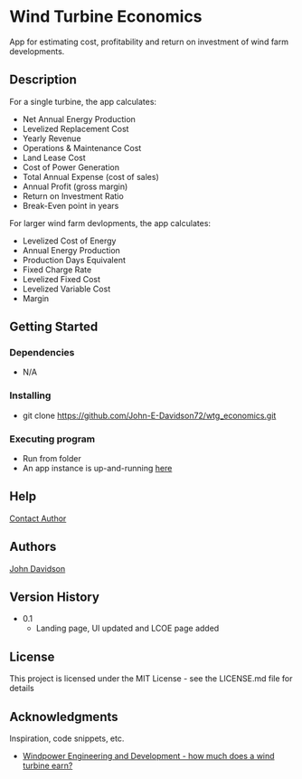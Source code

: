 # Wind Turbine Economics

App for estimating cost, profitability and return on investment of wind farm developments.

## Description

For a single turbine, the app calculates:

* Net Annual Energy Production
* Levelized Replacement Cost
* Yearly Revenue
* Operations & Maintenance Cost
* Land Lease Cost
* Cost of Power Generation
* Total Annual Expense (cost of sales)
* Annual Profit (gross margin)
* Return on Investment Ratio
* Break-Even point in years

For larger wind farm devlopments, the app calculates:

* Levelized Cost of Energy
* Annual Energy Production
* Production Days Equivalent
* Fixed Charge Rate
* Levelized Fixed Cost
* Levelized Variable Cost
* Margin

## Getting Started

### Dependencies

* N/A

### Installing

* git clone https://github.com/John-E-Davidson72/wtg_economics.git

### Executing program

* Run from folder
* An app instance is up-and-running [here]()

## Help

[Contact Author](mailto:john.davidson.ctr@hotmai.co.uk)

## Authors

[John Davidson](mailto:john.davidson.ctr@hotmai.co.uk)

## Version History

* 0.1
    * Landing page, UI updated and LCOE page added

## License

This project is licensed under the MIT License - see the LICENSE.md file for details

## Acknowledgments

Inspiration, code snippets, etc.
* [Windpower Engineering and Development - how much does a wind turbine earn?](https://www.windpowerengineering.com/windpower-profitability-and-break-even-point-calculations/)
